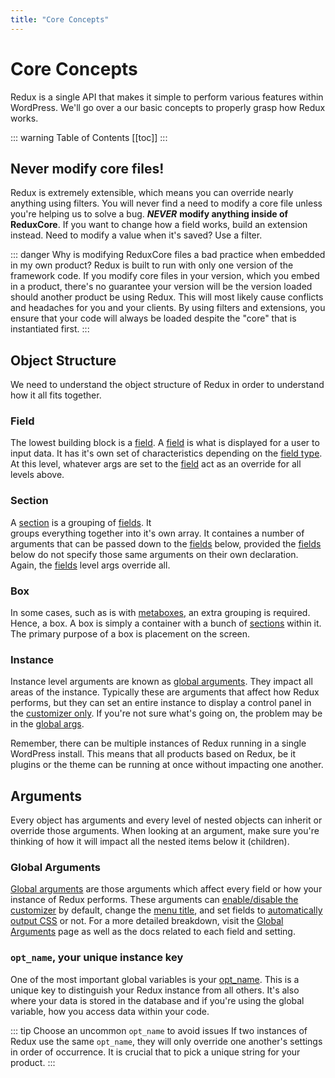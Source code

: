 ```yaml
---
title: "Core Concepts" 
---
```


# Core Concepts
Redux is a single API that makes it simple to perform various features within WordPress. We'll go over a our basic concepts 
to properly grasp how Redux works.

::: warning Table of Contents
[[toc]]
:::

## Never modify core files!
Redux is extremely extensible, which means you can override nearly anything using filters. You will never find a need to modify 
a core file unless you're helping us to solve a bug. 	__***NEVER***__ **modify anything inside of ReduxCore**. If you want to change how 
a field works, build an extension instead.  Need to modify a value when it's saved? Use a filter.

::: danger Why is modifying ReduxCore files a bad practice when embedded in my own product?
Redux is built to run with only one version of the framework code. If you modify core files in your version, which you 
embed in a product, there's no guarantee your version will be the version loaded should another product be using Redux. 
This will most likely cause conflicts and headaches for you and your clients. By using filters and extensions, you ensure that your 
code will always be loaded despite the "core" that is instantiated first.
:::

## Object Structure
We need to understand the object structure of Redux in order to understand how it all fits together.

### Field
The lowest building block is a [field](../../configuration/objects/field.md). A [field](../../configuration/objects/field.md) is what is 
displayed for a user to input data. It has it's own set of characteristics depending on the [field type](../../core-fields). 
At this level, whatever args are set to the [field](../../configuration/objects/field.md) act as an override for all levels above.

### Section
A [section](../../configuration/objects/section.md) is a grouping of [fields](../../configuration/objects/field.md). It  
groups everything together into it's own array. It containes a number of arguments that can be passed down to the [fields](../../configuration/objects/field.md) 
below, provided the [fields](../../configuration/objects/field.md) below do not specify those same arguments on their own declaration. 
Again, the [fields](../../configuration/objects/field.md) level args override all.

### Box
In some cases, such as is with [metaboxes](../../core-extensions/metaboxes-lite.md), an extra grouping is required. Hence, a box. A box is simply a container with a bunch 
of [sections](../../configuration/objects/section.md) within it. The primary purpose of a box is placement on the screen.

### Instance
Instance level arguments are known as [global arguments](../../configuration/argument/01-global.md). They impact all areas of 
the instance. Typically these are arguments that affect how Redux performs, but they can set an entire instance to display
a control panel in the [customizer only](../../configuration/argument/01-global.md#customizer-only). If you're not sure what's
going on, the problem may be in the [global args](../../configuration/argument/01-global.md).

Remember, there can be multiple instances of Redux running in a single WordPress install. This means that all products based on
Redux, be it plugins or the theme can be running at once without impacting one another.

## Arguments
Every object has arguments and every level of nested objects can inherit or override those arguments. When looking at an 
argument, make sure you're thinking of how it will impact all the nested items below it (children).

### Global Arguments
[Global arguments](../../configuration/argument/01-global.md) are those arguments which affect every field or how your 
instance of Redux performs. These arguments can [enable/disable the customizer](../../configuration/argument/01-global.md#customizer-only) 
by default, change the [menu title](../../configuration/argument/01-global.md#menu-title), and set 
fields to [automatically output CSS](../../configuration/argument/01-global.md#output) or not. For a more detailed breakdown, 
visit the [Global Arguments](../../configuration/argument/01-global.md) page as well as the docs related to each field and setting.

### `opt_name`, your unique instance key
One of the most important global variables is your [opt_name](../../configuration/argument/01-global.md#opt-name). This is a 
unique key to distinguish your Redux instance from all others. It's also where your data is stored in the database and 
if you're using the global variable, how you access data within your code.

::: tip Choose an uncommon `opt_name` to avoid issues
If two instances of Redux use the same `opt_name`, they will only override one another's settings in order of occurrence. 
It is crucial that to pick a unique string for your product.
:::